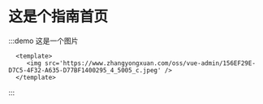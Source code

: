 # 这是个指南首页

:::demo 这是一个图片

```vue
  <template>
     <img src='https://www.zhangyongxuan.com/oss/vue-admin/156EF29E-D7C5-4F32-A635-D77BF1400295_4_5005_c.jpeg' />
  </template>
```

:::